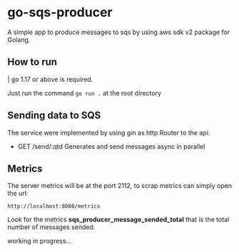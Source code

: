 # go-sqs-producer

A simple app to produce messages to sqs by using aws sdk v2 package for Golang.

## How to run
 
 | go 1.17 or above is required.

 Just run the command  `go run .` at the root directory

 ## Sending data to SQS

 The service were implemented by using gin as http Router to the api.

 - GET /send/:qtd  Generates and send messages async in parallel

 ## Metrics

 The server metrics will be at the port 2112, to scrap metrics can simply open the url:

 `http://localhost:8080/metrics`

 Look for the metrics **sqs_producer_message_sended_total** that is the total number of messages sended.


 working in progress...

